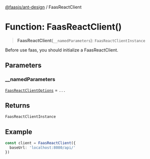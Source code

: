 [@faasjs/ant-design](../README.md) / FaasReactClient

# Function: FaasReactClient()

> **FaasReactClient**(`__namedParameters`): `FaasReactClientInstance`

Before use faas, you should initialize a FaasReactClient.

## Parameters

### \_\_namedParameters

[`FaasReactClientOptions`](../type-aliases/FaasReactClientOptions.md) = `...`

## Returns

`FaasReactClientInstance`

## Example

```ts
const client = FaasReactClient({
  baseUrl: 'localhost:8080/api/'
})
```
